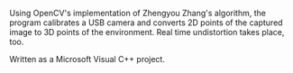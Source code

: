 Using OpenCV's implementation of Zhengyou Zhang's algorithm, the program calibrates a USB camera and converts 2D points of the captured image to 3D points of the environment. Real time undistortion takes place, too.

Written as a Microsoft Visual C++ project.